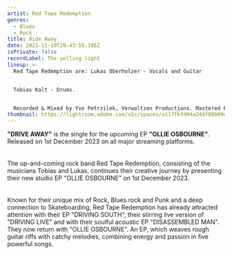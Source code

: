 ```yaml
---
artist: Red Tape Redemption
genres:
  - Blues
  - Rock
title: Ride Away
date: 2023-11-10T20:43:59.196Z
isPrivate: false
recordLabel: The yelling light
lineup: >-
  Red Tape Redemption are: Lukas Oberholzer - Vocals and Guitar 


  Tobias Kalt - Drums. 


  Recorded & Mixed by Yvo Petrzilek, Verwaltzen Productions. Mastered by Justin Weis.
thumbnail: https://lightroom.adobe.com/v2c/spaces/a117fbfd04a24df08b00dc7343422215/assets/b409aec0ae43d4a77ce9b860bf05ec7e/revisions/7bc3f58859984e0398c8b639b0438fe0/renditions/d9bfbd4b976f80206844cd821b7f573a
---
```

<!--StartFragment-->

**"DRIVE AWAY"** is the single for the upcoming EP **"OLLIE OSBOURNE"**. Released on 1st December 2023 on all major streaming platforms.\
\
\
The up-and-coming rock band Red Tape Redemption, consisting of the musicians Tobias and Lukas, continues their creative journey by presenting their new studio EP "OLLIE OSBOURNE" on 1st December 2023.\
\
\
Known for their unique mix of Rock, Blues rock and Punk and a deep connection to Skateboarding, Red Tape Redemption has already attracted attention with their EP "DRIVING SOUTH", their stirring live version of "DRIVING LIVE" and with their soulful acoustic EP "DISASSEMBLED MAN". They now return with "OLLIE OSBOURNE". An EP, which weaves rough guitar riffs with catchy melodies, combining energy and passion in five powerful songs.

 <!--EndFragment-->